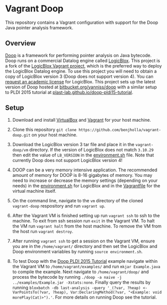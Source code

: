 # Vagrant Doop
This repository contains a Vagrant configuration with support for the Doop Java pointer analysis framework.

## Overview
[Doop](http://doop.program-analysis.org) is a framework for performing pointer analysis on Java bytecode. Doop runs on a commercial Datalog engine called [LogicBlox](http://www.logicblox.com/). This project is a fork of the [LogicBlox Vagrant project](https://bitbucket.org/logicblox/lb-vagrant), which is the preferred way to deploy the LogicBlox Datalog engine. To use this project you will need to obtain a copy of LogicBlox version 3 (Doop does not support version 4).  You can [request an academic license](http://www.logicblox.com/learn/academic-license-request-form/) for LogicBlox. This project sets up the latest version of Doop hosted at [bitbucket.org/yanniss/doop](https://bitbucket.org/yanniss/doop) with a similar setup to PLDI 2015 tutorial at  [plast-lab.github.io/doop-pldi15-tutorial](https://plast-lab.github.io/doop-pldi15-tutorial/).

## Setup
1. Download and install [VirtualBox](https://www.virtualbox.org/) and [Vagrant](http://www.vagrantup.com/) for your host machine.

2. Clone this repository `git clone https://github.com/benjholla/vagrant-doop.git` on your host machine.

3. Download the LogicBlox version 3 tar file and place it in the `vagrant-doop/vm` directory. If the version of LogicBlox does not match `3.10.29` then edit the value of `LB_VERSION` in the [environment.sh](https://github.com/benjholla/vagrant-doop/blob/master/vm/environment.sh#L9) file. Note that currently Doop does not support LogicBlox version 4!

4. DOOP can be a very memory intensive application.  The recommended amount of memory for DOOP is 8-16 gigabytes of memory.  You may need to increase or decrease the memory settings (depending on your needs) in the [environment.sh](https://github.com/benjholla/vagrant-doop/blob/master/vm/environment.sh#L12) for LogicBlox and in the [Vagrantfile](https://github.com/benjholla/vagrant-doop/blob/master/vm/Vagrantfile#L24) for the virtual machine itself.

5. On the command line, navigate to the `vm` directory of the cloned `vagrant-doop` respository and run `vagrant up`.

6. After the Vagrant VM is finished setting up run `vagrant ssh` to ssh to the machine.  To exit from ssh session run `exit` in the Vagrant VM. To halt the VM run `vagrant halt` from the host machine.  To remove the VM from the host run `vagrant destroy`.

7. After running `vagrant ssh` to get a session on the Vagrant VM, ensure you are in the `/home/vagrant/` directory and then set the LogicBlox and Doop environment variables by running `source environment.sh`.

8. To test Doop with the [Doop PLDI 2015 Tutorial](https://plast-lab.github.io/doop-pldi15-tutorial/) example navigate within the Vagrant VM to `/home/vagrant/examples/` and run `mkjar Example.java` to compile the example.  Next navigate to `/home/vagrant/doop/` and process the bytecode by running `./doop -a naive -j ../examples/Example.jar -Xstats:none`. Finally query the results by running `bloxbatch -db last-analysis -query '_(?var, ?heap) <- VarPointsTo(?var, ?heap), Var:DeclaringMethod(?var, "<Example: void morePlay(Cat)>").'`. For more details on running Doop see the tutorial.
